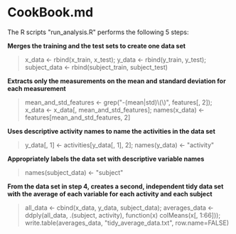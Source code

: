 # CookBook.md

The R scripts "run_analysis.R" performs the following 5 steps:

**Merges the training and the test sets to create one data set** 
> x_data <- rbind(x_train, x_test); y_data <- rbind(y_train, y_test); subject_data <- rbind(subject_train, subject_test)

**Extracts only the measurements on the mean and standard deviation for each measurement**
> mean_and_std_features <- grep("-(mean|std)\\(\\)", features[, 2]); x_data <- x_data[, mean_and_std_features]; names(x_data) <- features[mean_and_std_features, 2]

**Uses descriptive activity names to name the activities in the data set**
> y_data[, 1] <- activities[y_data[, 1], 2]; names(y_data) <- "activity"

**Appropriately labels the data set with descriptive variable names**
> names(subject_data) <- "subject"

**From the data set in step 4, creates a second, independent tidy data set with the average of each variable for each activity and each subject**
> all_data <- cbind(x_data, y_data, subject_data); averages_data <- ddply(all_data, .(subject, activity), function(x) colMeans(x[, 1:66])); write.table(averages_data, "tidy_average_data.txt", row.name=FALSE)
